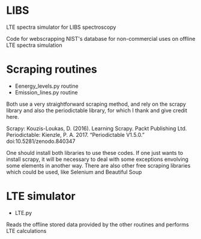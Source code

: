 # LIBS
LTE spectra simulator for LIBS spectroscopy

Code for webscrapping NIST's database for non-commercial uses on offline LTE spectra simulation

# Scraping routines

- Eenergy_levels.py routine
- Emission_lines.py routine

Both use a very straightforward scraping method, and rely on the scrapy library and also the periodictable library, for which I thank and give credit here. 

Scrapy: Kouzis-Loukas, D. (2016). Learning Scrapy. Packt Publishing Ltd.
Periodictable: Kienzle, P. A. 2017. “Periodictable V1.5.0.” doi:10.5281/zenodo.840347

One should install both libraries to use these codes. If one just wants to install scrapy, it will be necessary to deal with some exceptions envolving some elements in another way. There are also other free scraping libraries which could be used, like Selenium and Beautiful Soup

# LTE simulator

- LTE.py

Reads the offline stored data provided by the other routines and performs LTE calculations
